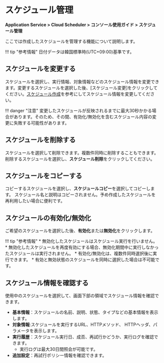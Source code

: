 # スケジュール管理
**Application Service > Cloud Scheduler > コンソール使用ガイド > スケジュール管理**

ここでは作成したスケジュールを管理する機能について説明します。

!!! tip "参考情報"
    日付データは韓国標準時(UTC+09:00)基準です。

## スケジュールを変更する
スケジュールを選択し、実行情報、対象情報などのスケジュール情報を変更できます。変更するスケジュールを選択した後、[スケジュール変更]をクリックしてください。[スケジュール作成](create-schedule)を参考にしてスケジュール情報を変更してください。

!!! danger "注意"
    変更したスケジュールが反映されるまでに最大30秒かかる場合があります。そのため、その間、有効化/無効化を含むスケジュール内容の変更に失敗する可能性があります。


## スケジュールを削除する
スケジュールを選択して削除できます。複数件同時に削除することもできます。削除するスケジュールを選択し、**スケジュール削除**をクリックしてください。

## スケジュールをコピーする
コピーするスケジュールを選択し、**スケジュールコピー**を選択してコピーします。
スケジュール名と説明はコピーされません。予め作成したスケジュールを再利用したい場合に便利です。

## スケジュールの有効化/無効化
ご希望のスケジュールを選択した後、**有効化**または**無効化**をクリックします。

!!! tip "参考情報"
    * 無効化したスケジュールはスケジュール実行を行いません。
    * 無効化したスケジュールを再度有効にする場合、無効化期間中に実行しなかったスケジュールは実行されません。
    * 有効化/無効化は、複数件同時選択後に実行できます。
        * 有効と無効状態のスケジュールを同時に選択した場合は不可能です。

## スケジュール情報を確認する
使用中のスケジュールを選択して、画面下部の領域でスケジュール情報を確認できます。

* **基本情報**：スケジュールの名前、説明、状態、タイプなどの基本情報を表示します。
* **対象情報**:スケジュールを実行するURL、HTTPメソッド、 HTTPヘッダ、パラメータを表示します。
* **実行履歴**：スケジュール実行日、成否、再試行かどうか、実行ログを確認できます。
    * 実行ログは最大30日間照会が可能です。
* **追加設定**：再試行ポリシー情報を確認できます。

